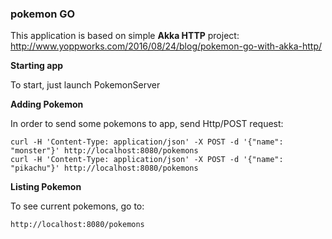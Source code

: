 ### pokemon GO

This application is based on simple **Akka HTTP** project: http://www.yoppworks.com/2016/08/24/blog/pokemon-go-with-akka-http/

**Starting app**

To start, just launch PokemonServer

**Adding Pokemon**

In order to send some pokemons to app, send Http/POST request:

    curl -H 'Content-Type: application/json' -X POST -d '{"name": "monster"}' http://localhost:8080/pokemons
    curl -H 'Content-Type: application/json' -X POST -d '{"name": "pikachu"}' http://localhost:8080/pokemons

**Listing Pokemon**

To see current pokemons, go to:

    http://localhost:8080/pokemons